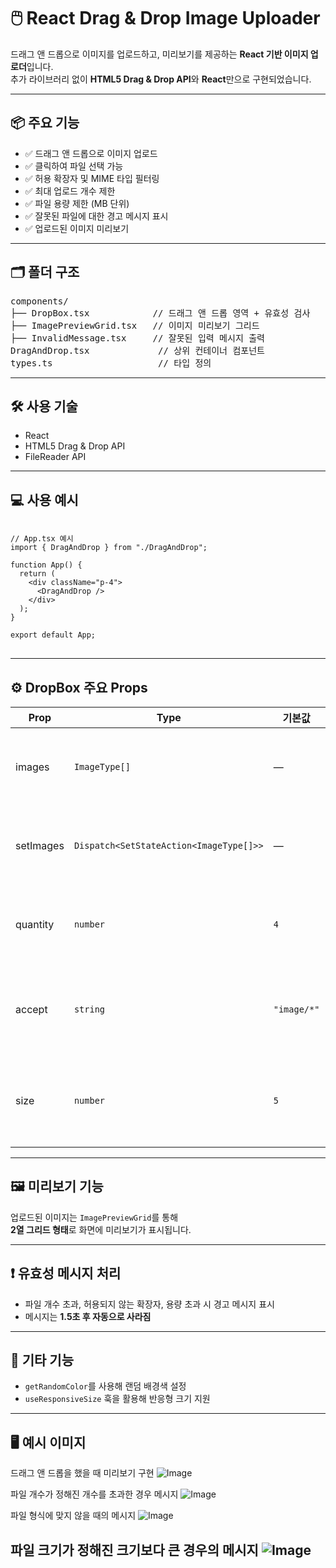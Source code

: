 # 🖱️ React Drag & Drop Image Uploader

드래그 앤 드롭으로 이미지를 업로드하고, 미리보기를 제공하는 **React 기반 이미지 업로더**입니다.  
추가 라이브러리 없이 **HTML5 Drag & Drop API**와 **React**만으로 구현되었습니다.

---

## 📦 주요 기능

- ✅ 드래그 앤 드롭으로 이미지 업로드
- ✅ 클릭하여 파일 선택 가능
- ✅ 허용 확장자 및 MIME 타입 필터링
- ✅ 최대 업로드 개수 제한
- ✅ 파일 용량 제한 (MB 단위)
- ✅ 잘못된 파일에 대한 경고 메시지 표시
- ✅ 업로드된 이미지 미리보기

---

## 🗂️ 폴더 구조

<pre>
components/
├── DropBox.tsx            // 드래그 앤 드롭 영역 + 유효성 검사
├── ImagePreviewGrid.tsx   // 이미지 미리보기 그리드
├── InvalidMessage.tsx     // 잘못된 입력 메시지 출력
DragAndDrop.tsx             // 상위 컨테이너 컴포넌트
types.ts                    // 타입 정의
</pre>

---

## 🛠️ 사용 기술

- React
- HTML5 Drag & Drop API
- FileReader API

---

## 💻 사용 예시

<pre>
<code>
// App.tsx 예시
import { DragAndDrop } from "./DragAndDrop";

function App() {
  return (
    &lt;div className="p-4"&gt;
      &lt;DragAndDrop /&gt;
    &lt;/div&gt;
  );
}

export default App;
</code>
</pre>

---

## ⚙️ DropBox 주요 Props

| Prop      | Type                                    | 기본값      | 설명                          |
| --------- | --------------------------------------- | ----------- | ----------------------------- |
| images    | `ImageType[]`                           | —           | 업로드된 이미지 배열          |
| setImages | `Dispatch<SetStateAction<ImageType[]>>` | —           | 이미지 상태 변경 함수         |
| quantity  | `number`                                | `4`         | 업로드 가능한 최대 개수       |
| accept    | `string`                                | `"image/*"` | 허용되는 MIME 타입/확장자     |
| size      | `number`                                | `5`         | 최대 허용 파일 크기 (MB 단위) |

---

## 🖼️ 미리보기 기능

업로드된 이미지는 `ImagePreviewGrid`를 통해  
**2열 그리드 형태**로 화면에 미리보기가 표시됩니다.

---

## ❗ 유효성 메시지 처리

- 파일 개수 초과, 허용되지 않는 확장자, 용량 초과 시 경고 메시지 표시
- 메시지는 **1.5초 후 자동으로 사라짐**

---

## 🎨 기타 기능

- `getRandomColor`를 사용해 랜덤 배경색 설정
- `useResponsiveSize` 훅을 활용해 반응형 크기 지원

---

## 🖥️ 예시 이미지
드래그 앤 드롭을 했을 때 미리보기 구현 
![Image](https://github.com/user-attachments/assets/c1d05cfc-c4ab-4b44-85be-e0fa39b1224f)

파일 개수가 정해진 개수를 초과한 경우 메시지 
![Image](https://github.com/user-attachments/assets/02479081-d85e-4827-87fb-9e5731b00db1)

파일 형식에 맞지 않을 때의 메시지
![Image](https://github.com/user-attachments/assets/bbc04d53-4491-4692-a5cf-ceb717ef59ea)

파일 크기가 정해진 크기보다 큰 경우의 메시지
![Image](https://github.com/user-attachments/assets/c008efcf-38fc-4255-afee-f1b8db803fdd)
---
